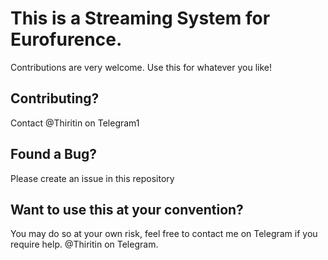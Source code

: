 # This is a Streaming System for Eurofurence.
Contributions are very welcome. Use this for whatever you like!

## Contributing?
Contact @Thiritin on Telegram1

## Found a Bug?
Please create an issue in this repository

## Want to use this at your convention?
You may do so at your own risk, feel free to contact me on Telegram if you require help.
@Thiritin on Telegram.
